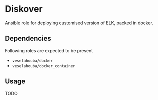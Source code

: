 # Diskover

Ansible role for deploying customised version of ELK, packed in docker.

## Dependencies
Following roles are expected to be present
- `veselahouba/docker`
- `veselahouba/docker_container`


## Usage
TODO
